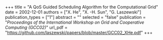 +++
title = "A QoS Guided Scheduling Algorithm for the Computational Grid"
date = 2002-12-01
authors = ["X. He", "X. -H. Sun", "G. Laszewski"]
publication_types = ["1"]
abstract = ""
selected = "false"
publication = "*Proceedings of the International Workshop on Grid and Cooperative Computing (GCC02)*"
url_pdf = "https://github.com/laszewski/papers/blob/master/GCC02_XHe.pdf"
+++

